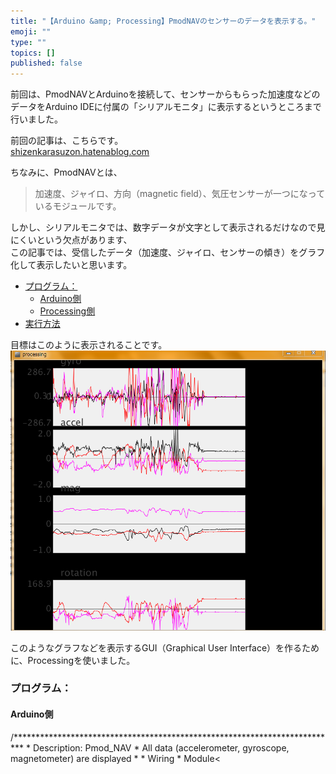 ```yaml
---
title: "【Arduino &amp; Processing】PmodNAVのセンサーのデータを表示する。"
emoji: ""
type: ""
topics: []
published: false
---
```


前回は、PmodNAVとArduinoを接続して、センサーからもらった加速度などのデータをArduino IDEに付属の「シリアルモニタ」に表示するというところまで行いました。

前回の記事は、こちらです。  
[shizenkarasuzon.hatenablog.com](https://shizenkarasuzon.hatenablog.com/entry/2018/07/24/230713)

ちなみに、PmodNAVとは、

> 加速度、ジャイロ、方向（magnetic field）、気圧センサーが一つになっているモジュールです。

  
しかし、シリアルモニタでは、数字データが文字として表示されるだけなので見にくいという欠点があります、  
この記事では、受信したデータ（加速度、ジャイロ、センサーの傾き）をグラフ化して表示したいと思います。  
  
* [プログラム：](#プログラム)  
   * [Arduino側](#Arduino側)  
   * [Processing側](#Processing側)
* [実行方法](#実行方法)

目標はこのように表示されることです。  
![f:id:pythonjacascript:20180805161442p:plain](/images/ppythonjacascript2018080520180805161442.png "f:id:pythonjacascript:20180805161442p:plain")

このようなグラフなどを表示するGUI（Graphical User Interface）を作るために、Processingを使いました。  
  
  
### プログラム：

#### Arduino側

/\*\*\*\*\*\*\*\*\*\*\*\*\*\*\*\*\*\*\*\*\*\*\*\*\*\*\*\*\*\*\*\*\*\*\*\*\*\*\*\*\*\*\*\*\*\*\*\*\*\*\*\*\*\*\*\*\*\*\*\*\*\*\*\*\*\*\*\*\*\*\*\*\*\* \* Description: Pmod\_NAV \* All data (accelerometer, gyroscope, magnetometer) are displayed \* \* Wiring \* Module<